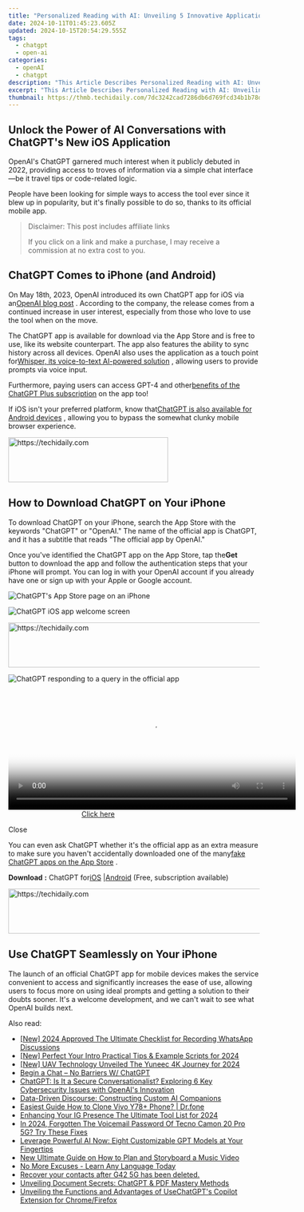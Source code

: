 ```yaml
---
title: "Personalized Reading with AI: Unveiling 5 Innovative Applications for Tailored Book Recommendations"
date: 2024-10-11T01:45:23.605Z
updated: 2024-10-15T20:54:29.555Z
tags:
  - chatgpt
  - open-ai
categories:
  - openAI
  - chatgpt
description: "This Article Describes Personalized Reading with AI: Unveiling 5 Innovative Applications for Tailored Book Recommendations"
excerpt: "This Article Describes Personalized Reading with AI: Unveiling 5 Innovative Applications for Tailored Book Recommendations"
thumbnail: https://thmb.techidaily.com/7dc3242cad7286db6d769fcd34b1b78d40476e1dfb3c6263b3c392cdb20ad5e5.png
---
```


## Unlock the Power of AI Conversations with ChatGPT's New iOS Application

 OpenAI's ChatGPT garnered much interest when it publicly debuted in 2022, providing access to troves of information via a simple chat interface—be it travel tips or code-related logic.

 People have been looking for simple ways to access the tool ever since it blew up in popularity, but it's finally possible to do so, thanks to its official mobile app.

>  Disclaimer: This post includes affiliate links
>
>  If you click on a link and make a purchase, I may receive a commission at no extra cost to you.
>

## ChatGPT Comes to iPhone (and Android)

 On May 18th, 2023, OpenAI introduced its own ChatGPT app for iOS via an[OpenAI blog post](https://openai.com/blog/introducing-the-chatgpt-app-for-ios) . According to the company, the release comes from a continued increase in user interest, especially from those who love to use the tool when on the move.

 The ChatGPT app is available for download via the App Store and is free to use, like its website counterpart. The app also features the ability to sync history across all devices. OpenAI also uses the application as a touch point for[Whisper, its voice-to-text AI-powered solution](https://www.makeuseof.com/dictate-documents-openai-whisper/) , allowing users to provide prompts via voice input.

 Furthermore, paying users can access GPT-4 and other[benefits of the ChatGPT Plus subscription](https://www.makeuseof.com/chatgpt-plus-subscription-worth-it/) on the app too!

 If iOS isn't your preferred platform, know that[ChatGPT is also available for Android devices](https://www.makeuseof.com/chatgpt-is-now-available-on-android/) , allowing you to bypass the somewhat clunky mobile browser experience.

<!-- affiliate ads begin -->
<a href="https://aligracehair.sjv.io/c/5597632/2135371/19272" target="_top" id="2135371">
  <img src="//a.impactradius-go.com/display-ad/19272-2135371" border="0" alt="https://techidaily.com" width="320" height="90"/>
</a>
<img height="0" width="0" src="https://aligracehair.sjv.io/i/5597632/2135371/19272" style="position:absolute;visibility:hidden;" border="0" />
<!-- affiliate ads end -->

## How to Download ChatGPT on Your iPhone

 To download ChatGPT on your iPhone, search the App Store with the keywords "ChatGPT" or "OpenAI." The name of the official app is ChatGPT, and it has a subtitle that reads "The official app by OpenAI."

 Once you've identified the ChatGPT app on the App Store, tap the**Get** button to download the app and follow the authentication steps that your iPhone will prompt. You can log in with your OpenAI account if you already have one or sign up with your Apple or Google account.

![ChatGPT's App Store page on an iPhone](https://static1.makeuseofimages.com/wordpress/wp-content/uploads/2023/08/chatgpt-s-app-store-page-on-an-iphone.jpg)

![ChatGPT iOS app welcome screen](https://static1.makeuseofimages.com/wordpress/wp-content/uploads/2023/08/chatgpt-ios-app-welcome-screen.jpg)

<!-- affiliate ads begin -->
<a href="https://appsumo.8odi.net/c/5597632/2068407/7443" target="_top" id="2068407">
  <img src="//a.impactradius-go.com/display-ad/7443-2068407" border="0" alt="https://techidaily.com" width="728" height="90"/>
</a>
<img height="0" width="0" src="https://appsumo.8odi.net/i/5597632/2068407/7443" style="position:absolute;visibility:hidden;" border="0" />
<!-- affiliate ads end -->

![ChatGPT responding to a query in the official app](https://static1.makeuseofimages.com/wordpress/wp-content/uploads/2023/08/chatgpt-responding-to-a-query-in-the-official-app.jpg)

<!-- affiliate ads begin -->
<span id="1982462">
					<video width="576" height="240" style="cursor:pointer"
           poster="//a.impactradius-go.com/display-clicktoplayimage/1982462.png"
           onclick="if(!this.playClicked){this.play();this.setAttribute('controls',true);this.playClicked=true;}">
	   <source src="//a.impactradius-go.com/display-ad/22993-1982462">
	   <img src="//a.impactradius-go.com/display-clicktoplayimage/1982462.png" style="border: none; height: 100%; width: 100%; object-fit: contain">
	</video>
	<div style="width:360px;text-align:center"><a href="javascript:window.open(decodeURIComponent('https%3A%2F%2Fhomestyler.sjv.io%2Fc%2F5597632%2F1982462%2F22993'), '_blank');void(0);">Click here</a></div>
</span>
<img height="0" width="0" src="https://imp.pxf.io/i/5597632/1982462/22993" style="position:absolute;visibility:hidden;" border="0" />
<!-- affiliate ads end -->

Close

 You can even ask ChatGPT whether it's the official app as an extra measure to make sure you haven't accidentally downloaded one of the many[fake ChatGPT apps on the App Store](https://www.makeuseof.com/how-to-spot-fake-chatgpt-app-on-apple-app-store/) .

**Download** **:** ChatGPT for[iOS](http://apps.apple.com/app/openai-chatgpt/id6448311069) |[Android](https://www.anrdoezrs.net/links/7251228/type/dlg/sid/UUmuoUeUpU2025542/https://play.google.com/store/apps/details?id=com.openai.chatgpt&hl=en&gl=US) (Free, subscription available)

<!-- affiliate ads begin -->
<a href="https://appsumo.8odi.net/c/5597632/2151858/7443" target="_top" id="2151858">
  <img src="//a.impactradius-go.com/display-ad/7443-2151858" border="0" alt="https://techidaily.com" width="600" height="90"/>
</a>
<img height="0" width="0" src="https://appsumo.8odi.net/i/5597632/2151858/7443" style="position:absolute;visibility:hidden;" border="0" />
<!-- affiliate ads end -->

## Use ChatGPT Seamlessly on Your iPhone

 The launch of an official ChatGPT app for mobile devices makes the service convenient to access and significantly increases the ease of use, allowing users to focus more on using ideal prompts and getting a solution to their doubts sooner. It's a welcome development, and we can't wait to see what OpenAI builds next.

<ins class="adsbygoogle"
     style="display:block"
     data-ad-format="autorelaxed"
     data-ad-client="ca-pub-7571918770474297"
     data-ad-slot="1223367746"></ins>

<ins class="adsbygoogle"
     style="display:block"
     data-ad-client="ca-pub-7571918770474297"
     data-ad-slot="8358498916"
     data-ad-format="auto"
     data-full-width-responsive="true"></ins>

<span class="atpl-alsoreadstyle">Also read:</span>
<div><ul>
<li><a href="https://digital-screen-recording.techidaily.com/new-2024-approved-the-ultimate-checklist-for-recording-whatsapp-discussions/"><u>[New] 2024 Approved The Ultimate Checklist for Recording WhatsApp Discussions</u></a></li>
<li><a href="https://fox-friendly.techidaily.com/new-perfect-your-intro-practical-tips-and-example-scripts-for-2024/"><u>[New] Perfect Your Intro Practical Tips & Example Scripts for 2024</u></a></li>
<li><a href="https://fox-blue.techidaily.com/new-uav-technology-unveiled-the-yuneec-4k-journey-for-2024/"><u>[New] UAV Technology Unveiled The Yuneec 4K Journey for 2024</u></a></li>
<li><a href="https://tech-hub.techidaily.com/begin-a-chat-no-barriers-w-chatgpt/"><u>Begin a Chat – No Barriers W/ ChatGPT</u></a></li>
<li><a href="https://tech-hub.techidaily.com/chatgpt-is-it-a-secure-conversationalist-exploring-6-key-cybersecurity-issues-with-openais-innovation/"><u>ChatGPT: Is It a Secure Conversationalist? Exploring 6 Key Cybersecurity Issues with OpenAI's Innovation</u></a></li>
<li><a href="https://tech-hub.techidaily.com/data-driven-discourse-constructing-custom-ai-companions/"><u>Data-Driven Discourse: Constructing Custom AI Companions</u></a></li>
<li><a href="https://blog-min.techidaily.com/easiest-guide-how-to-clone-vivo-y78plus-phone-drfone-by-drfone-transfer-from-android-transfer-from-android/"><u>Easiest Guide How to Clone Vivo Y78+ Phone? | Dr.fone</u></a></li>
<li><a href="https://instagram-clips.techidaily.com/enhancing-your-ig-presence-the-ultimate-tool-list-for-2024/"><u>Enhancing Your IG Presence The Ultimate Tool List for 2024</u></a></li>
<li><a href="https://unlock-android.techidaily.com/in-2024-forgotten-the-voicemail-password-of-tecno-camon-20-pro-5g-try-these-fixes-by-drfone-android/"><u>In 2024, Forgotten The Voicemail Password Of Tecno Camon 20 Pro 5G? Try These Fixes</u></a></li>
<li><a href="https://tech-hub.techidaily.com/leverage-powerful-ai-now-eight-customizable-gpt-models-at-your-fingertips/"><u>Leverage Powerful AI Now: Eight Customizable GPT Models at Your Fingertips</u></a></li>
<li><a href="https://ai-editing-video.techidaily.com/new-ultimate-guide-on-how-to-plan-and-storyboard-a-music-video/"><u>New Ultimate Guide on How to Plan and Storyboard a Music Video</u></a></li>
<li><a href="https://mondly-stories.techidaily.com/1719580658279-no-more-excuses-learn-any-language-today/"><u>No More Excuses - Learn Any Language Today</u></a></li>
<li><a href="https://review-topics.techidaily.com/recover-your-contacts-after-g42-5g-has-been-deleted-by-fonelab-android-recover-contacts/"><u>Recover your contacts after G42 5G has been deleted.</u></a></li>
<li><a href="https://tech-hub.techidaily.com/unveiling-document-secrets-chatgpt-and-pdf-mastery-methods/"><u>Unveiling Document Secrets: ChatGPT & PDF Mastery Methods</u></a></li>
<li><a href="https://tech-hub.techidaily.com/unveiling-the-functions-and-advantages-of-usechatgpts-copilot-extension-for-chromefirefox/"><u>Unveiling the Functions and Advantages of UseChatGPT's Copilot Extension for Chrome/Firefox</u></a></li>
</ul></div>

